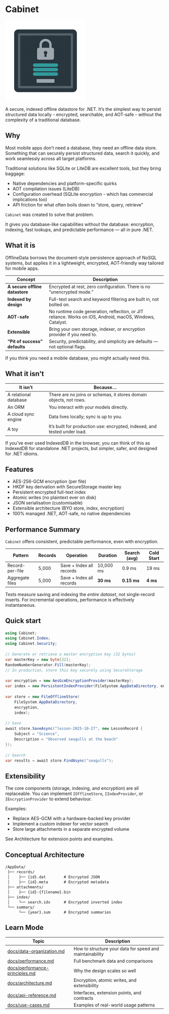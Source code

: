# Cabinet

![icon](/assets/icon-256.png)

A secure, indexed offline datastore for .NET.
It’s the simplest way to persist structured data locally - encrypted, searchable, and AOT-safe - without the complexity of a traditional database.

## Why

Most mobile apps don’t need a database, they need an offline data store. Something that can securely persist structured data, search it quickly, and work seamlessly across all target platforms.

Traditional solutions like SQLite or LiteDB are excellent tools, but they bring baggage:

* Native dependencies and platform-specific quirks
* AOT compilation issues (LiteDB)
* Configuration overhead (SQLite encryption - which has commercial implications too)
* API friction for what often boils down to “store, query, retrieve”

`Cabinet` was created to solve that problem.

It gives you database-like capabilities without the database:
encryption, indexing, fast lookups, and predictable performance — all in pure .NET.

## What it is

OfflineData borrows the document-style persistence approach of NoSQL systems, but applies it in a lightweight, encrypted, AOT-friendly way tailored for mobile apps.

| **Concept**                    | **Description**                                                                                           |
| ------------------------------ | --------------------------------------------------------------------------------------------------------- |
| **A secure offline datastore** | Encrypted at rest, zero configuration. There is no “unencrypted mode.”                                    |
| **Indexed by design**          | Full-text search and keyword filtering are built in, not bolted on.                                       |
| **AOT-safe**                   | No runtime code generation, reflection, or JIT reliance. Works on iOS, Android, macOS, Windows, Catalyst. |
| **Extensible**                 | Bring your own storage, indexer, or encryption provider if you need to.                                   |
| **“Pit of success” defaults**  | Security, predictability, and simplicity are defaults — not optional flags.                               |

If you think you need a mobile database, you might actually need this.

## What it isn't

| **It isn’t**          | **Because…**                                                               |
| --------------------- | -------------------------------------------------------------------------- |
| A relational database | There are no joins or schemas, it stores domain objects, not rows.        |
| An ORM                | You interact with your models directly.                                    |
| A cloud sync engine   | Data lives locally; sync is up to you.                                     |
| A toy                 | It’s built for production use: encrypted, indexed, and tested under load. |

If you’ve ever used IndexedDB in the browser, you can think of this as IndexedDB for standalone .NET projects, but simpler, safer, and designed for .NET idioms.

## Features

* AES-256-GCM encryption (per file)
* HKDF key derivation with SecureStorage master key
* Persistent encrypted full-text index
* Atomic writes (no plaintext ever on disk)
* JSON serialisation (customisable)
* Extensible architecture (BYO store, index, encryption)
* 100% managed .NET, AOT-safe, no native dependencies

## Performance Summary

`Cabinet` offers consistent, predictable performance, even with encryption.

| **Pattern**     | **Records** | **Operation**            | **Duration** | **Search (avg)** | **Cold Start** |
| --------------- | ----------- | ------------------------ | ------------ | ---------------- | -------------- |
| Record-per-file | 5,000       | Save + Index all records | 10,000 ms    | 0.9 ms           | 19 ms          |
| Aggregate files | 5,000       | Save + Index all records | **30 ms**    | **0.15 ms**      | **4 ms**       |

Tests measure saving and indexing the _entire dataset_, not single-record inserts.
For incremental operations, performance is effectively instantaneous.

## Quick start

```csharp
using Cabinet;
using Cabinet.Index;
using Cabinet.Security;

// Generate or retrieve a master encryption key (32 bytes)
var masterKey = new byte[32];
RandomNumberGenerator.Fill(masterKey);
// In production, store this key securely using SecureStorage

var encryption = new AesGcmEncryptionProvider(masterKey);
var index = new PersistentIndexProvider(FileSystem.AppDataDirectory, encryption);

var store = new FileOfflineStore(
    FileSystem.AppDataDirectory,
    encryption,
    index);

// Save
await store.SaveAsync("lesson-2025-10-27", new LessonRecord {
    Subject = "Science",
    Description = "Observed seagulls at the beach"
});

// Search
var results = await store.FindAsync("seagulls");
```

## Extensibility

The core components (storage, indexing, and encryption) are all replaceable.
You can implement `IOfflineStore`, `IIndexProvider`, or `IEncryptionProvider` to extend behaviour.

Examples:

* Replace AES-GCM with a hardware-backed key provider
* Implement a custom indexer for vector search
* Store large attachments in a separate encrypted volume

See Architecture
 for extension points and examples.

## Conceptual Architecture

```tree
/AppData/
 ├── records/
 │    ├── {id}.dat        # Encrypted JSON
 │    ├── {id}.meta       # Encrypted metadata
 ├── attachments/
 │    ├── {id}-{filename}.bin
 ├── index/
 │    └── search.idx      # Encrypted inverted index
 └── summary/
      └── {year}.sum      # Encrypted summaries
```

## Learn Mode

| **Topic**                                                        | **Description**                                          |
| ---------------------------------------------------------------- | -------------------------------------------------------- |
| [docs/data-organization.md](_docs/data-organization.md)           | How to structure your data for speed and maintainability |
| [docs/performance.md](_docs/performance.md)                       | Full benchmark data and comparisons                      |
| [docs/performance-principles.md](_docs/performance-principles.md) | Why the design scales so well                            |
| [docs/architecture.md](_docs/architecture.md)                     | Encryption, atomic writes, and extensibility             |
| [docs/api-reference.md](_docs/api-reference.md)                   | Interfaces, extension points, and contracts              |
| [docs/use-cases.md](_docs/use-cases.md)                           | Examples of real-world usage patterns                    |
